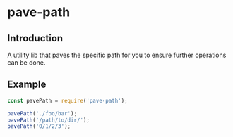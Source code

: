 # pave-path

## Introduction

A utility lib that paves the specific path for you to ensure further operations can be done.

## Example

```js
const pavePath = require('pave-path');

pavePath('./foo/bar');
pavePath('/path/to/dir/');
pavePath('0/1/2/3');
```
